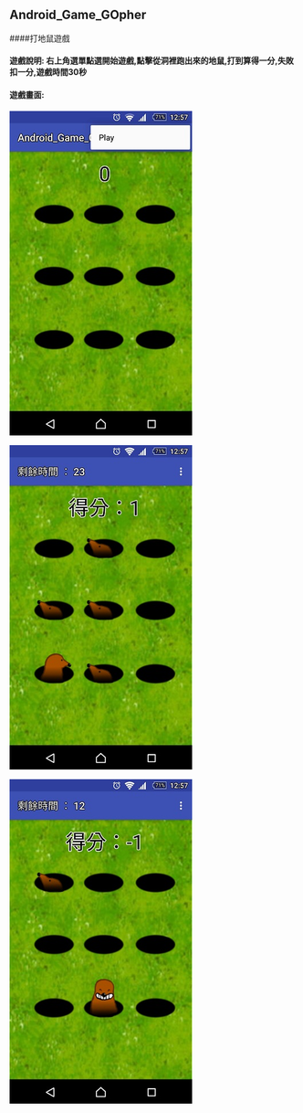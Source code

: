 ## Android_Game_GOpher
####打地鼠遊戲

#### 遊戲說明: 右上角選單點選開始遊戲,點擊從洞裡跑出來的地鼠,打到算得一分,失敗扣一分,遊戲時間30秒

#### 遊戲畫面:

  
![GITHUB](https://github.com/ez32451/Android_Game_GOpher/blob/master/screen/Screenshot_2016-11-02-12-57-32.jpg)


![GITHUB](https://github.com/ez32451/Android_Game_GOpher/blob/master/screen/Screenshot_2016-11-02-12-57-43.jpg)


![GITHUB](https://github.com/ez32451/Android_Game_GOpher/blob/master/screen/Screenshot_2016-11-02-12-57-54.jpg)
